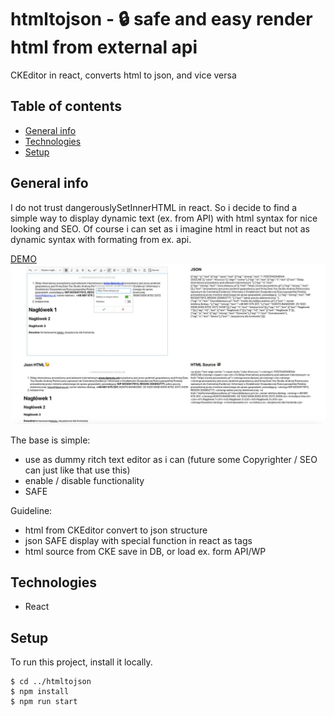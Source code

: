 # htmltojson - 🔒 safe and easy render html from external api
CKEditor in react, converts html to json, and vice versa

## Table of contents
* [General info](#general-info)
* [Technologies](#technologies)
* [Setup](#setup)

## General info
I do not trust dangerouslySetInnerHTML in react. So i decide to find a simple way to display dynamic text (ex. from API) with html syntax for nice looking and SEO. Of course i can set as i imagine html in react but not as dynamic syntax with formating from ex. api. 

[DEMO](http://htmltojson.dareyou.pl/)
![Editor screanshoot](https://raw.githubusercontent.com/pietroczuk/pietroczuk/main/images/htmltojson.jpg)

The base is simple:
* use as dummy ritch text editor as i can (future some Copyrighter / SEO can just like that use this)
* enable / disable functionality
* SAFE

Guideline:
* html from CKEditor convert to json structure
* json SAFE display with special function in react as tags
* html source from CKE save in DB, or load ex. form API/WP


## Technologies
* React
	
## Setup
To run this project, install it locally.

```
$ cd ../htmltojson
$ npm install
$ npm run start
```
